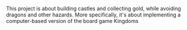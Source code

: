 This project is about building castles and collecting gold, while avoiding dragons and other hazards. More specifically, it's about implementing a computer-based version of the board game Kingdoms
